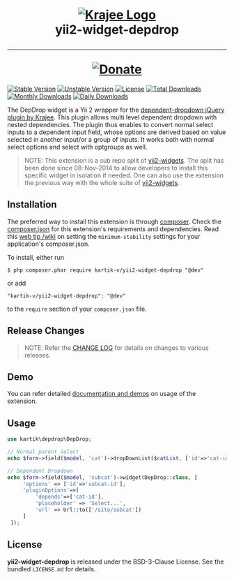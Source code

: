 <h1 align="center">
    <a href="http://demos.krajee.com" title="Krajee Demos" target="_blank">
        <img src="http://kartik-v.github.io/bootstrap-fileinput-samples/samples/krajee-logo-b.png" alt="Krajee Logo"/>
    </a>
    <br>
    yii2-widget-depdrop
    <hr>
    <a href="https://www.paypal.com/cgi-bin/webscr?cmd=_s-xclick&hosted_button_id=DTP3NZQ6G2AYU"
       title="Donate via Paypal" target="_blank">
        <img src="http://kartik-v.github.io/bootstrap-fileinput-samples/samples/donate.png" alt="Donate"/>
    </a>
</h1>

[![Stable Version](https://poser.pugx.org/kartik-v/yii2-widget-depdrop/v/stable)](https://packagist.org/packages/kartik-v/yii2-widget-depdrop)
[![Unstable Version](https://poser.pugx.org/kartik-v/yii2-widget-depdrop/v/unstable)](https://packagist.org/packages/kartik-v/yii2-widget-depdrop)
[![License](https://poser.pugx.org/kartik-v/yii2-widget-depdrop/license)](https://packagist.org/packages/kartik-v/yii2-widget-depdrop)
[![Total Downloads](https://poser.pugx.org/kartik-v/yii2-widget-depdrop/downloads)](https://packagist.org/packages/kartik-v/yii2-widget-depdrop)
[![Monthly Downloads](https://poser.pugx.org/kartik-v/yii2-widget-depdrop/d/monthly)](https://packagist.org/packages/kartik-v/yii2-widget-depdrop)
[![Daily Downloads](https://poser.pugx.org/kartik-v/yii2-widget-depdrop/d/daily)](https://packagist.org/packages/kartik-v/yii2-widget-depdrop)

The DepDrop widget is a Yii 2 wrapper for the [dependent-dropdown jQuery plugin by Krajee](http://plugins.krajee.com/dependent-dropdown). This plugin allows multi level dependent dropdown with nested dependencies. The plugin thus enables to convert normal select inputs to a dependent input field, whose options are derived based on value selected in another input/or a group of inputs. It works both with normal select options and select with optgroups as well.

> NOTE: This extension is a sub repo split of [yii2-widgets](https://github.com/kartik-v/yii2-widgets). The split has been done since 08-Nov-2014 to allow developers to install this specific widget in isolation if needed. One can also use the extension the previous way with the whole suite of [yii2-widgets](http://demos.krajee.com/widgets).

## Installation

The preferred way to install this extension is through [composer](http://getcomposer.org/download/). Check the [composer.json](https://github.com/kartik-v/yii2-widget-depdrop/blob/master/composer.json) for this extension's requirements and dependencies. Read this [web tip /wiki](http://webtips.krajee.com/setting-composer-minimum-stability-application/) on setting the `minimum-stability` settings for your application's composer.json.

To install, either run

```
$ php composer.phar require kartik-v/yii2-widget-depdrop "@dev"
```

or add

```
"kartik-v/yii2-widget-depdrop": "@dev"
```

to the ```require``` section of your `composer.json` file.

## Release Changes

> NOTE: Refer the [CHANGE LOG](https://github.com/kartik-v/yii2-widget-depdrop/blob/master/CHANGE.md) for details on changes to various releases.

## Demo

You can refer detailed [documentation and demos](http://demos.krajee.com/widget-details/depdrop) on usage of the extension.

## Usage

```php
use kartik\depdrop\DepDrop;

// Normal parent select
echo $form->field($model, 'cat')->dropDownList($catList, ['id'=>'cat-id']);

// Dependent Dropdown
echo $form->field($model, 'subcat')->widget(DepDrop::class, [
     'options' => ['id'=>'subcat-id'],
     'pluginOptions'=>[
         'depends'=>['cat-id'],
         'placeholder' => 'Select...',
         'url' => Url::to(['/site/subcat'])
     ]
 ]);
```

## License

**yii2-widget-depdrop** is released under the BSD-3-Clause License. See the bundled `LICENSE.md` for details.